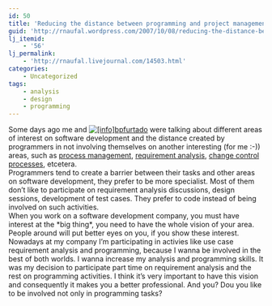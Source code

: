 ```yaml
---
id: 50
title: 'Reducing the distance between programming and project management'
guid: 'http://rnaufal.wordpress.com/2007/10/08/reducing-the-distance-between-programming-and-project-management/'
lj_itemid:
    - '56'
lj_permalink:
    - 'http://rnaufal.livejournal.com/14503.html'
categories:
    - Uncategorized
tags:
    - analysis
    - design
    - programming
---
```


Some days ago me and [![[info]](http://stat.livejournal.com/img/userinfo.gif)](http://bpfurtado.livejournal.com/profile)[bpfurtado](http://bpfurtado.livejournal.com/) were talking about different areas of interest on software development and the distance created by programmers in not involving themselves on another interesting (for me :-)) areas, such as [process management](http://en.wikipedia.org/wiki/Business_Process_Management), [requirement analysis](http://en.wikipedia.org/wiki/Requirements_analysis), [change control processes](http://en.wikipedia.org/wiki/Change_management_process), etcetera.  
Programmers tend to create a barrier between their tasks and other areas on software development, they prefer to be more specialist. Most of them don’t like to participate on requirement analysis discussions, design sessions, development of test cases. They prefer to code instead of being involved on such activities.  
When you work on a software development company, you must have interest at the \*big thing\*, you need to have the whole vision of your area. People around will put better eyes on you, if you show these interest.  
Nowadays at my company I’m participating in activies like use case requirement analysis and programming, because I wanna be involved in the best of both worlds. I wanna increase my analysis and programming skills. It was my decision to participate part time on requirement analysis and the rest on programming activities. I think it’s very important to have this vision and consequently it makes you a better professional. And you? Dou you like to be involved not only in programming tasks?